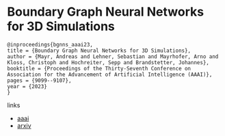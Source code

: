 # Boundary Graph Neural Networks for 3D Simulations

```
@inproceedings{bgnns_aaai23,
title = {Boundary Graph Neural Networks for 3D Simulations},
author = {Mayr, Andreas and Lehner, Sebastian and Mayrhofer, Arno and Kloss, Christoph and Hochreiter, Sepp and Brandstetter, Johannes},
booktitle = {Proceedings of the Thirty-Seventh Conference on Association for the Advancement of Artificial Intelligence (AAAI)},
pages = {9099--9107},
year = {2023}
}
```

links
- [aaai](https://ojs.aaai.org/index.php/AAAI/article/view/26092)
- [arxiv](https://arxiv.org/abs/2106.11299)
